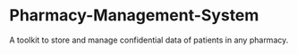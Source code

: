 # Pharmacy-Management-System
A toolkit to store and manage confidential data of patients in any pharmacy.

